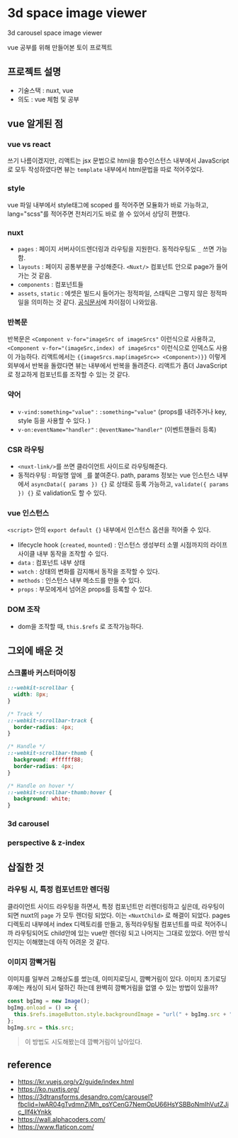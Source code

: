 # 3d space image viewer

3d carousel space image viewer

vue 공부를 위해 만들어본 토이 프로젝트

## 프로젝트 설명

- 기술스택 : nuxt, vue
- 의도 : vue 체험 및 공부

## vue 알게된 점

### vue vs react

쓰기 나름이겠지만, 리액트는 jsx 문법으로 html을 함수인스턴스 내부에서 JavaScript로 모두 작성하였다면 뷰는 `template` 내부에서 html문법을 따로 적어주었다.

### style

vue 파일 내부에서 style태그에 scoped 를 적어주면 모듈화가 바로 가능하고, lang="scss"를 적어주면 전처리기도 바로 쓸 수 있어서 상당히 편했다.

### nuxt

- `pages` : 페이지 서버사이드렌더링과 라우팅을 지원한다. 동적라우팅도 `_` 쓰면 가능함.
- `layouts` : 페이지 공통부분을 구성해준다. `<Nuxt/>` 컴포넌트 안으로 page가 들어가는 것 같음.
- `components` : 컴포넌트들
- `assets`, `static` : 에셋은 빌드시 들어가는 정적파일, 스태틱은 그렇지 않은 정적파일을 의미하는 것 같다. [공식문서](https://ko.nuxtjs.org/guide/assets/)에 차이점이 나와있음.

### 반복문

반복문은 `<Component v-for="imageSrc of imageSrcs"` 이런식으로 사용하고, `<Component v-for="(imageSrc,index) of imageSrcs"` 이런식으로 인덱스도 사용이 가능하다. 리액트에서는 `{{imageSrcs.map(imageSrc=> <Component>)}}` 이렇게 외부에서 반복을 돌렸다면 뷰는 내부에서 반복을 돌려준다. 리액트가 좀더 JavaScript로 정교하게 컴포넌트를 조작할 수 있는 것 같다.

### 약어

- `v-vind:something="value"` : `:something="value"` (props를 내려주거나 key, style 등을 사용할 수 있다. )
- `v-on:eventName="handler"` : `@eventName="handler"` (이벤트핸들러 등록)

### CSR 라우팅

- `<nuxt-link/>`를 쓰면 클라이언트 사이드로 라우팅해준다.
- 동적라우팅 : 파일명 앞에 `_`를 붙여준다. path, params 정보는 vue 인스턴스 내부에서 `asyncData({ params }) {}` 로 상태로 등록 가능하고, `validate({ params }) {}` 로 validation도 할 수 있다.

### vue 인스턴스

`<script>` 안의 `export default {}` 내부에서 인스턴스 옵션을 적어줄 수 있다.

- lifecycle hook (`created`, `mounted`) : 인스턴스 생성부터 소멸 시점까지의 라이프사이클 내부 동작을 조작할 수 있다.
- `data` : 컴포넌트 내부 상태
- `watch` : 상태의 변화를 감지해서 동작을 조작할 수 있다.
- `methods` : 인스턴스 내부 메소드를 만들 수 있다.
- `props` : 부모에게서 넘어온 props를 등록할 수 있다.

### DOM 조작

- dom을 조작할 때, `this.$refs` 로 조작가능하다.

## 그외에 배운 것

### 스크롤바 커스터마이징

```css
::-webkit-scrollbar {
  width: 8px;
}

/* Track */
::-webkit-scrollbar-track {
  border-radius: 4px;
}

/* Handle */
::-webkit-scrollbar-thumb {
  background: #ffffff88;
  border-radius: 4px;
}

/* Handle on hover */
::-webkit-scrollbar-thumb:hover {
  background: white;
}
```

### 3d carousel

### perspective & z-index

## 삽질한 것

### 라우팅 시, 특정 컴포넌트만 렌더링

클라이언트 사이드 라우팅을 하면서, 특정 컴포넌트만 리렌더링하고 싶은데, 라우팅이 되면 nuxt의 `page` 가 모두 렌더링 되었다. 이는 `<NuxtChild>` 로 해결이 되었다. pages 디렉토리 내부에서 index 디렉토리를 만들고, 동적라우팅될 컴포넌트를 따로 적어주니까 라우팅되어도 child안에 있는 vue만 렌더링 되고 나머지는 그대로 있었다. 어떤 방식인지는 이해했는데 아직 어려운 것 같다.

### 이미지 깜빡거림

이미지를 일부러 고해상도를 썼는데, 이미지로딩시, 깜빡거림이 있다. 이미지 초기로딩 후에는 캐싱이 되서 덜하긴 하는데 완벽히 깜빡거림을 없앨 수 있는 방법이 있을까?

```ts
const bgImg = new Image();
bgImg.onload = () => {
  this.$refs.imageButton.style.backgroundImage = "url(" + bgImg.src + ")";
};
bgImg.src = this.src;
```

> 이 방법도 시도해봤는데 깜빡거림이 남아있다.

## reference

- https://kr.vuejs.org/v2/guide/index.html
- https://ko.nuxtjs.org/
- https://3dtransforms.desandro.com/carousel?fbclid=IwAR04gTvdmnZjMh_psYCenG7NemOpU66HsYSBBoNmIhVutZJic_Ilf4kYnkk
- https://wall.alphacoders.com/
- https://www.flaticon.com/
